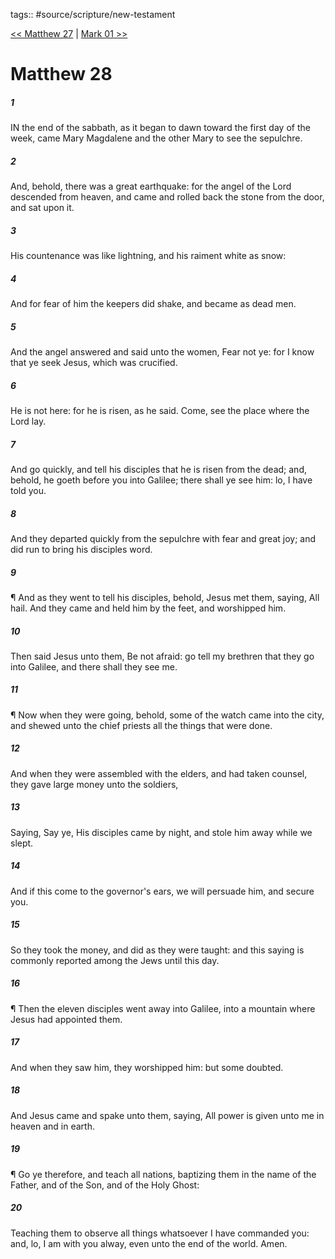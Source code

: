 tags:: #source/scripture/new-testament

[<< Matthew 27](/New_Testament/01_Matthew/Matthew_27.md) | [Mark 01 >>](/New_Testament/02_Mark/Mark_01.md)

# Matthew 28

##### 1

IN the end of the sabbath, as it began to dawn toward the first day of the week, came Mary Magdalene and the other Mary to see the sepulchre.

##### 2

And, behold, there was a great earthquake: for the angel of the Lord descended from heaven, and came and rolled back the stone from the door, and sat upon it.

##### 3

His countenance was like lightning, and his raiment white as snow:

##### 4

And for fear of him the keepers did shake, and became as dead men.

##### 5

And the angel answered and said unto the women, Fear not ye: for I know that ye seek Jesus, which was crucified.

##### 6

He is not here: for he is risen, as he said. Come, see the place where the Lord lay.

##### 7

And go quickly, and tell his disciples that he is risen from the dead; and, behold, he goeth before you into Galilee; there shall ye see him: lo, I have told you.

##### 8

And they departed quickly from the sepulchre with fear and great joy; and did run to bring his disciples word.

##### 9

¶ And as they went to tell his disciples, behold, Jesus met them, saying, All hail. And they came and held him by the feet, and worshipped him.

##### 10

Then said Jesus unto them, Be not afraid: go tell my brethren that they go into Galilee, and there shall they see me.

##### 11

¶ Now when they were going, behold, some of the watch came into the city, and shewed unto the chief priests all the things that were done.

##### 12

And when they were assembled with the elders, and had taken counsel, they gave large money unto the soldiers,

##### 13

Saying, Say ye, His disciples came by night, and stole him away while we slept.

##### 14

And if this come to the governor's ears, we will persuade him, and secure you.

##### 15

So they took the money, and did as they were taught: and this saying is commonly reported among the Jews until this day.

##### 16

¶ Then the eleven disciples went away into Galilee, into a mountain where Jesus had appointed them.

##### 17

And when they saw him, they worshipped him: but some doubted.

##### 18

And Jesus came and spake unto them, saying, All power is given unto me in heaven and in earth.

##### 19

¶ Go ye therefore, and teach all nations, baptizing them in the name of the Father, and of the Son, and of the Holy Ghost:

##### 20

Teaching them to observe all things whatsoever I have commanded you: and, lo, I am with you alway, even unto the end of the world. Amen.
